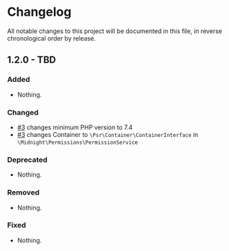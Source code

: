 # Changelog

All notable changes to this project will be documented in this file, in reverse chronological order by release.

## 1.2.0 - TBD

### Added

- Nothing.

### Changed

- [#3](https://github.com/MidnightDesign/midnight-permissions/pull/3) changes minimum PHP version to 7.4
- [#3](https://github.com/MidnightDesign/midnight-permissions/pull/3) changes Container to
  `\Psr\Container\ContainerInterface` in `\Midnight\Permissions\PermissionService`

### Deprecated

- Nothing.

### Removed

- Nothing.

### Fixed

- Nothing.
